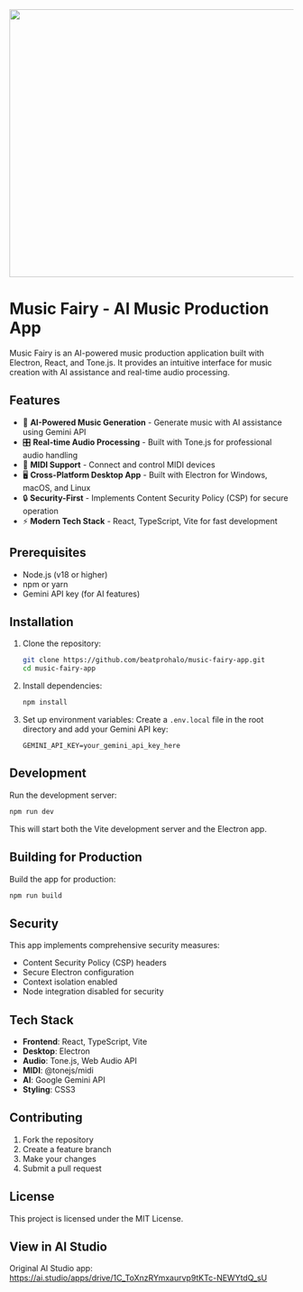 <div align="center">
<img width="1200" height="475" alt="GHBanner" src="https://github.com/user-attachments/assets/0aa67016-6eaf-458a-adb2-6e31a0763ed6" />
</div>

# Music Fairy - AI Music Production App

Music Fairy is an AI-powered music production application built with Electron, React, and Tone.js. It provides an intuitive interface for music creation with AI assistance and real-time audio processing.

## Features

- 🎵 **AI-Powered Music Generation** - Generate music with AI assistance using Gemini API
- 🎛️ **Real-time Audio Processing** - Built with Tone.js for professional audio handling
- 🎹 **MIDI Support** - Connect and control MIDI devices
- 🖥️ **Cross-Platform Desktop App** - Built with Electron for Windows, macOS, and Linux
- 🔒 **Security-First** - Implements Content Security Policy (CSP) for secure operation
- ⚡ **Modern Tech Stack** - React, TypeScript, Vite for fast development

## Prerequisites

- Node.js (v18 or higher)
- npm or yarn
- Gemini API key (for AI features)

## Installation

1. Clone the repository:
   ```bash
   git clone https://github.com/beatprohalo/music-fairy-app.git
   cd music-fairy-app
   ```

2. Install dependencies:
   ```bash
   npm install
   ```

3. Set up environment variables:
   Create a `.env.local` file in the root directory and add your Gemini API key:
   ```
   GEMINI_API_KEY=your_gemini_api_key_here
   ```

## Development

Run the development server:
```bash
npm run dev
```

This will start both the Vite development server and the Electron app.

## Building for Production

Build the app for production:
```bash
npm run build
```

## Security

This app implements comprehensive security measures:
- Content Security Policy (CSP) headers
- Secure Electron configuration
- Context isolation enabled
- Node integration disabled for security

## Tech Stack

- **Frontend**: React, TypeScript, Vite
- **Desktop**: Electron
- **Audio**: Tone.js, Web Audio API
- **MIDI**: @tonejs/midi
- **AI**: Google Gemini API
- **Styling**: CSS3

## Contributing

1. Fork the repository
2. Create a feature branch
3. Make your changes
4. Submit a pull request

## License

This project is licensed under the MIT License.

## View in AI Studio

Original AI Studio app: https://ai.studio/apps/drive/1C_ToXnzRYmxaurvp9tKTc-NEWYtdQ_sU
